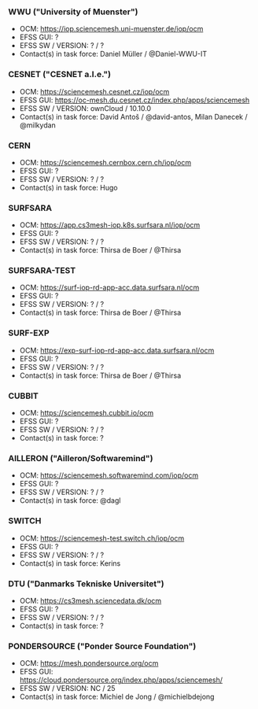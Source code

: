 ### WWU ("University of Muenster")
* OCM: https://iop.sciencemesh.uni-muenster.de/iop/ocm
* EFSS GUI: ?
* EFSS SW / VERSION: ? / ?
* Contact(s) in task force: Daniel Müller / @Daniel-WWU-IT

### CESNET ("CESNET a.l.e.")
* OCM: https://sciencemesh.cesnet.cz/iop/ocm
* EFSS GUI: https://oc-mesh.du.cesnet.cz/index.php/apps/sciencemesh
* EFSS SW / VERSION: ownCloud / 10.10.0
* Contact(s) in task force: David Antoš / @david-antos, Milan Danecek / @milkydan

### CERN
* OCM: https://sciencemesh.cernbox.cern.ch/iop/ocm
* EFSS GUI: ?
* EFSS SW / VERSION: ? / ?
* Contact(s) in task force: Hugo

### SURFSARA
* OCM: https://app.cs3mesh-iop.k8s.surfsara.nl/iop/ocm
* EFSS GUI: ?
* EFSS SW / VERSION: ? / ?
* Contact(s) in task force: Thirsa de Boer / @Thirsa

### SURFSARA-TEST
* OCM: https://surf-iop-rd-app-acc.data.surfsara.nl/ocm
* EFSS GUI: ?
* EFSS SW / VERSION: ? / ?
* Contact(s) in task force: Thirsa de Boer / @Thirsa

### SURF-EXP
* OCM: https://exp-surf-iop-rd-app-acc.data.surfsara.nl/ocm
* EFSS GUI: ?
* EFSS SW / VERSION: ? / ?
* Contact(s) in task force: Thirsa de Boer / @Thirsa

### CUBBIT
* OCM: https://sciencemesh.cubbit.io/ocm
* EFSS GUI: ?
* EFSS SW / VERSION: ? / ?
* Contact(s) in task force: ?

### AILLERON ("Ailleron/Softwaremind")
* OCM: https://sciencemesh.softwaremind.com/iop/ocm
* EFSS GUI: ?
* EFSS SW / VERSION: ? / ?
* Contact(s) in task force: @dagl

### SWITCH
* OCM: https://sciencemesh-test.switch.ch/iop/ocm
* EFSS GUI: ?
* EFSS SW / VERSION: ? / ?
* Contact(s) in task force: Kerins

### DTU ("Danmarks Tekniske Universitet")
* OCM: https://cs3mesh.sciencedata.dk/ocm
* EFSS GUI: ?
* EFSS SW / VERSION: ? / ?
* Contact(s) in task force: ?

### PONDERSOURCE ("Ponder Source Foundation")
* OCM: https://mesh.pondersource.org/ocm
* EFSS GUI: https://cloud.pondersource.org/index.php/apps/sciencemesh/
* EFSS SW / VERSION: NC / 25
* Contact(s) in task force: Michiel de Jong / @michielbdejong
